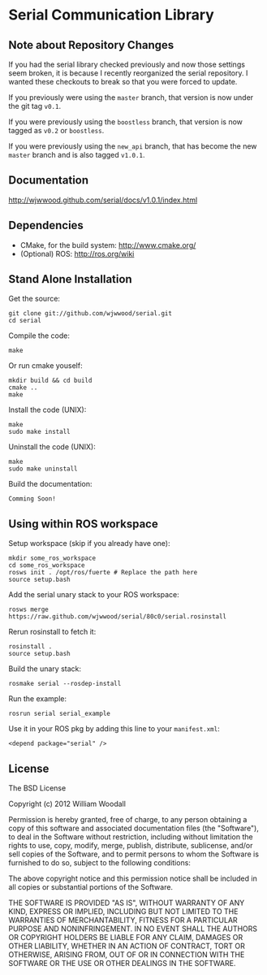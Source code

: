 # Serial Communication Library

## Note about Repository Changes

If you had the serial library checked previously and now those settings seem broken, it is because I recently reorganized the serial repository.  I wanted these checkouts to break so that you were forced to update.

If you previously were using the `master` branch, that version is now under the git tag `v0.1`.

If you were previously using the `boostless` branch, that version is now tagged as `v0.2` or `boostless`.

If you were previously using the `new_api` branch, that has become the new `master` branch and is also tagged `v1.0.1`.

## Documentation

http://wjwwood.github.com/serial/docs/v1.0.1/index.html

## Dependencies

* CMake, for the build system: http://www.cmake.org/
* (Optional) ROS: http://ros.org/wiki

## Stand Alone Installation

Get the source:

    git clone git://github.com/wjwwood/serial.git
    cd serial

Compile the code:

    make

Or run cmake youself:

    mkdir build && cd build
    cmake ..
    make

Install the code (UNIX):

    make
    sudo make install

Uninstall the code (UNIX):

    make
    sudo make uninstall

Build the documentation:

    Comming Soon!

## Using within ROS workspace

Setup workspace (skip if you already have one):

    mkdir some_ros_workspace
    cd some_ros_workspace
    rosws init . /opt/ros/fuerte # Replace the path here
    source setup.bash

Add the serial unary stack to your ROS workspace:
    
    rosws merge https://raw.github.com/wjwwood/serial/80c0/serial.rosinstall
    
Rerun rosinstall to fetch it:
    
    rosinstall .
    source setup.bash

Build the unary stack:

    rosmake serial --rosdep-install

Run the example:

    rosrun serial serial_example

Use it in your ROS pkg by adding this line to your `manifest.xml`:

    <depend package="serial" />

## License

The BSD License

Copyright (c) 2012 William Woodall

Permission is hereby granted, free of charge, to any person obtaining a copy
of this software and associated documentation files (the "Software"), to deal
in the Software without restriction, including without limitation the rights
to use, copy, modify, merge, publish, distribute, sublicense, and/or sell
copies of the Software, and to permit persons to whom the Software is
furnished to do so, subject to the following conditions:

The above copyright notice and this permission notice shall be included in
all copies or substantial portions of the Software.

THE SOFTWARE IS PROVIDED "AS IS", WITHOUT WARRANTY OF ANY KIND, EXPRESS OR
IMPLIED, INCLUDING BUT NOT LIMITED TO THE WARRANTIES OF MERCHANTABILITY,
FITNESS FOR A PARTICULAR PURPOSE AND NONINFRINGEMENT. IN NO EVENT SHALL THE
AUTHORS OR COPYRIGHT HOLDERS BE LIABLE FOR ANY CLAIM, DAMAGES OR OTHER
LIABILITY, WHETHER IN AN ACTION OF CONTRACT, TORT OR OTHERWISE, ARISING FROM,
OUT OF OR IN CONNECTION WITH THE SOFTWARE OR THE USE OR OTHER DEALINGS IN
THE SOFTWARE.
